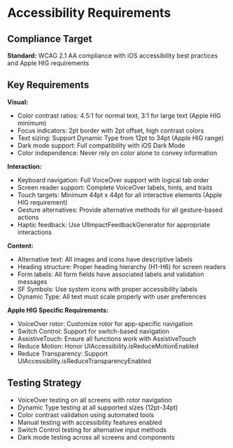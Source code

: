 # Accessibility Requirements

## Compliance Target
**Standard:** WCAG 2.1 AA compliance with iOS accessibility best practices and Apple HIG requirements

## Key Requirements

**Visual:**
- Color contrast ratios: 4.5:1 for normal text, 3:1 for large text (Apple HIG minimum)
- Focus indicators: 2pt border with 2pt offset, high contrast colors
- Text sizing: Support Dynamic Type from 12pt to 34pt (Apple HIG range)
- Dark mode support: Full compatibility with iOS Dark Mode
- Color independence: Never rely on color alone to convey information

**Interaction:**
- Keyboard navigation: Full VoiceOver support with logical tab order
- Screen reader support: Complete VoiceOver labels, hints, and traits
- Touch targets: Minimum 44pt x 44pt for all interactive elements (Apple HIG requirement)
- Gesture alternatives: Provide alternative methods for all gesture-based actions
- Haptic feedback: Use UIImpactFeedbackGenerator for appropriate interactions

**Content:**
- Alternative text: All images and icons have descriptive labels
- Heading structure: Proper heading hierarchy (H1-H6) for screen readers
- Form labels: All form fields have associated labels and validation messages
- SF Symbols: Use system icons with proper accessibility labels
- Dynamic Type: All text must scale properly with user preferences

**Apple HIG Specific Requirements:**
- VoiceOver rotor: Customize rotor for app-specific navigation
- Switch Control: Support for switch-based navigation
- AssistiveTouch: Ensure all functions work with AssistiveTouch
- Reduce Motion: Honor UIAccessibility.isReduceMotionEnabled
- Reduce Transparency: Support UIAccessibility.isReduceTransparencyEnabled

## Testing Strategy
- VoiceOver testing on all screens with rotor navigation
- Dynamic Type testing at all supported sizes (12pt-34pt)
- Color contrast validation using automated tools
- Manual testing with accessibility features enabled
- Switch Control testing for alternative input methods
- Dark mode testing across all screens and components
